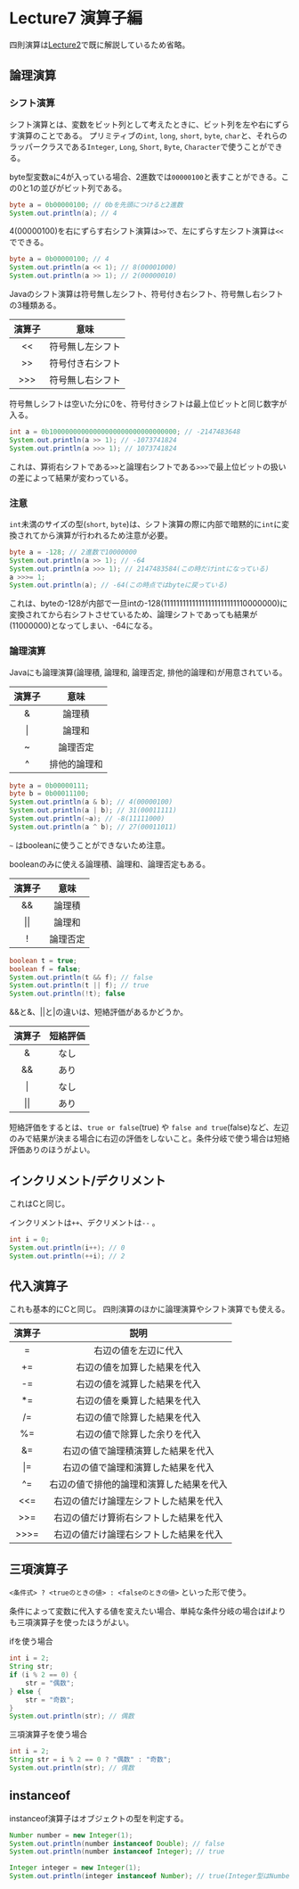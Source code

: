 # Lecture7 演算子編
四則演算は[Lecture2](https://github.com/yt8492/Java1Lecture/blob/master/lec2/README.md)で既に解説しているため省略。

## 論理演算

### シフト演算
シフト演算とは、変数をビット列として考えたときに、ビット列を左や右にずらす演算のことである。
プリミティブの`int`, `long`, `short`, `byte`, `char`と、それらのラッパークラスである`Integer`, `Long`, `Short`, `Byte`, `Character`で使うことができる。

byte型変数aに4が入っている場合、2進数では`00000100`と表すことができる。この0と1の並びがビット列である。

```java
byte a = 0b00000100; // 0bを先頭につけると2進数
System.out.println(a); // 4
```

4(00000100)を右にずらす右シフト演算は`>>`で、左にずらす左シフト演算は`<<`でできる。

```java
byte a = 0b00000100; // 4
System.out.println(a << 1); // 8(00001000)
System.out.println(a >> 1); // 2(00000010)
```

Javaのシフト演算は符号無し左シフト、符号付き右シフト、符号無し右シフトの3種類ある。

|演算子|意味|
|:-:|:-:|
|<<|符号無し左シフト|
|>>|符号付き右シフト|
|>>>|符号無し右シフト|

符号無しシフトは空いた分に0を、符号付きシフトは最上位ビットと同じ数字が入る。

```java
int a = 0b10000000000000000000000000000000; // -2147483648
System.out.println(a >> 1); // -1073741824
System.out.println(a >>> 1); // 1073741824
```

これは、算術右シフトである`>>`と論理右シフトである`>>>`で最上位ビットの扱いの差によって結果が変わっている。

### 注意
`int`未満のサイズの型(`short`, `byte`)は、シフト演算の際に内部で暗黙的に`int`に変換されてから演算が行われるため注意が必要。

```java
byte a = -128; // 2進数で10000000
System.out.println(a >> 1); // -64
System.out.println(a >>> 1); // 2147483584(この時だけintになっている)
a >>>= 1;
System.out.println(a); // -64(この時点ではbyteに戻っている)
```

これは、byteの-128が内部で一旦intの-128(11111111111111111111111110000000)に変換されてから右シフトさせているため、論理シフトであっても結果が(11000000)となってしまい、-64になる。

### 論理演算
Javaにも論理演算(論理積, 論理和, 論理否定, 排他的論理和)が用意されている。

|演算子|意味|
|:-:|:-:|
|&|論理積|
|&#124;|論理和|
|~|論理否定|
|^|排他的論理和|

```java
byte a = 0b00000111;
byte b = 0b00011100;
System.out.println(a & b); // 4(00000100)
System.out.println(a | b); // 31(00011111)
System.out.println(~a); // -8(11111000)
System.out.println(a ^ b); // 27(00011011)
```

`~` はbooleanに使うことができないため注意。

booleanのみに使える論理積、論理和、論理否定もある。

|演算子|意味|
|:-:|:-:|
|&&|論理積|
|&#124;&#124;|論理和|
|!|論理否定|

```java
boolean t = true;
boolean f = false;
System.out.println(t && f); // false
System.out.println(t || f); // true
System.out.println(!t); false
```

&&と&、||と|の違いは、短絡評価があるかどうか。

|演算子|短絡評価|
|:-:|:-:|
|&|なし|
|&&|あり|
|&#124;|なし|
|&#124;&#124;|あり|

短絡評価をするとは、`true or false`(true) や `false and true`(false)など、左辺のみで結果が決まる場合に右辺の評価をしないこと。条件分岐で使う場合は短絡評価ありのほうがよい。

## インクリメント/デクリメント
これはCと同じ。

インクリメントは`++`、デクリメントは`--` 。

```java
int i = 0;
System.out.println(i++); // 0
System.out.println(++i); // 2
```

## 代入演算子
これも基本的にCと同じ。
四則演算のほかに論理演算やシフト演算でも使える。

|演算子|説明|
|:--:|:--:|
|=|右辺の値を左辺に代入|
|+=|右辺の値を加算した結果を代入|
|-=|右辺の値を減算した結果を代入|
|\*=|右辺の値を乗算した結果を代入|
|/=|右辺の値で除算した結果を代入|
|%=|右辺の値で除算した余りを代入|
|&=|右辺の値で論理積演算した結果を代入|
|&#124;=|右辺の値で論理和演算した結果を代入|
|^=|右辺の値で排他的論理和演算した結果を代入|
|<<=|右辺の値だけ論理左シフトした結果を代入|
|>>=|右辺の値だけ算術右シフトした結果を代入|
|>>>=|右辺の値だけ論理右シフトした結果を代入|

## 三項演算子
`<条件式> ? <trueのときの値> : <falseのときの値>` といった形で使う。

条件によって変数に代入する値を変えたい場合、単純な条件分岐の場合はifよりも三項演算子を使ったほうがよい。

ifを使う場合

```java
int i = 2;
String str;
if (i % 2 == 0) {
    str = "偶数";
} else {
    str = "奇数";
}
System.out.println(str); // 偶数
```

三項演算子を使う場合

```java
int i = 2;
String str = i % 2 == 0 ? "偶数" : "奇数";
System.out.println(str); // 偶数
```

## instanceof
instanceof演算子はオブジェクトの型を判定する。

```java
Number number = new Integer(1);
System.out.println(number instanceof Double); // false
System.out.println(number instanceof Integer); // true
```

```java
Integer integer = new Integer(1);
System.out.println(integer instanceof Number); // true(Integer型はNumber型を継承しているため。)
```


